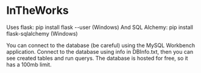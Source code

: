 # InTheWorks

Uses flask:
pip install flask --user (Windows)
And SQL Alchemy:
pip install flask-sqlalchemy (Windows)

You can connect to the database (be careful) using the MySQL Workbench application. Connect to the database using info in DBInfo.txt, then you can see created tables and run querys. The database is hosted for free, so it has a 100mb limit.
